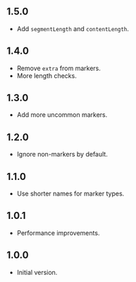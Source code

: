 ## 1.5.0

- Add `segmentLength` and `contentLength`.

## 1.4.0

- Remove `extra` from markers.
- More length checks.

## 1.3.0

- Add more uncommon markers.

## 1.2.0

- Ignore non-markers by default.

## 1.1.0

- Use shorter names for marker types.

## 1.0.1

- Performance improvements.

## 1.0.0

- Initial version.
